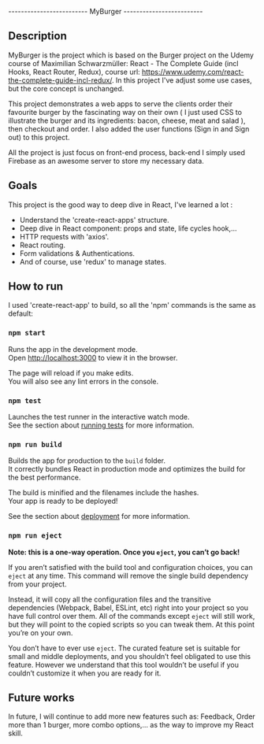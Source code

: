 ------------------------- MyBurger -------------------------


## Description

MyBurger is the project which is based on the Burger project on the Udemy course of Maximilian Schwarzmüller: React - The Complete Guide (incl Hooks, React Router, Redux), course url: https://www.udemy.com/react-the-complete-guide-incl-redux/.
In this project I've adjust some use cases, but the core concept is unchanged.

This project demonstrates a web apps to serve the clients order their favourite burger by the fascinating way on their own ( I just used CSS to illustrate the burger and its ingredients: bacon, cheese, meat and salad ), then checkout and order. I also added the user functions (Sign in and Sign out) to this project.

All the project is just focus on front-end process, back-end I simply used Firebase as an awesome server to store my necessary data.

## Goals

This project is the good way to deep dive in React, I've learned a lot :
- Understand the 'create-react-apps' structure.
- Deep dive in React component: props and state, life cycles hook,...
- HTTP requests with 'axios'.
- React routing.
- Form validations & Authentications.
- And of course, use 'redux' to manage states.

## How to run

I used 'create-react-app' to build, so all the 'npm' commands is the same as default:

### `npm start`

Runs the app in the development mode.<br>
Open [http://localhost:3000](http://localhost:3000) to view it in the browser.

The page will reload if you make edits.<br>
You will also see any lint errors in the console.

### `npm test`

Launches the test runner in the interactive watch mode.<br>
See the section about [running tests](https://facebook.github.io/create-react-app/docs/running-tests) for more information.

### `npm run build`

Builds the app for production to the `build` folder.<br>
It correctly bundles React in production mode and optimizes the build for the best performance.

The build is minified and the filenames include the hashes.<br>
Your app is ready to be deployed!

See the section about [deployment](https://facebook.github.io/create-react-app/docs/deployment) for more information.

### `npm run eject`

**Note: this is a one-way operation. Once you `eject`, you can’t go back!**

If you aren’t satisfied with the build tool and configuration choices, you can `eject` at any time. This command will remove the single build dependency from your project.

Instead, it will copy all the configuration files and the transitive dependencies (Webpack, Babel, ESLint, etc) right into your project so you have full control over them. All of the commands except `eject` will still work, but they will point to the copied scripts so you can tweak them. At this point you’re on your own.

You don’t have to ever use `eject`. The curated feature set is suitable for small and middle deployments, and you shouldn’t feel obligated to use this feature. However we understand that this tool wouldn’t be useful if you couldn’t customize it when you are ready for it.

## Future works

In future, I will continue to add more new features such as: Feedback, Order more than 1 burger, more combo options,... as the way to improve my React skill.